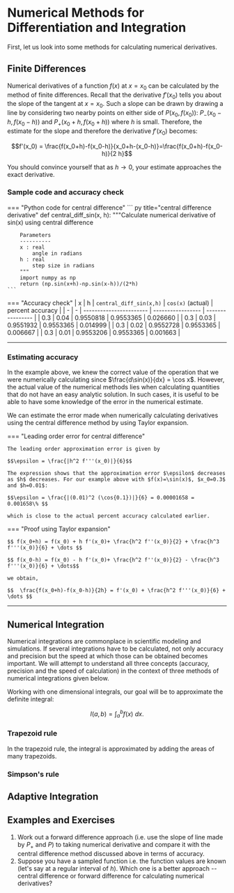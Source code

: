 # Numerical Methods for Differentiation and Integration

First, let us look into some methods for calculating numerical derivatives.

## Finite Differences
Numerical derivatives of a function $f(x)$ at $x=x_0$ can be calculated by the method of finite differences. Recall that the derivative $f'(x_0)$ tells you about the slope of the tangent at $x=x_0$. Such a slope can be drawn by drawing a line by considering two nearby points on either side of $P(x_0, f(x_0))$: $P_-(x_0-h, f(x_0-h))$ and $P_+(x_0+h, f(x_0+h))$ where $h$ is small. Therefore, the estimate for the slope and therefore the derivative $f'(x_0)$ becomes:

$$f'(x_0) = \frac{f(x_0+h)-f(x_0-h)}{x_0+h-(x_0-h)}=\frac{f(x_0+h)-f(x_0-h)}{2 h}$$

You should convince yourself that as $h\rightarrow 0$, your estimate approaches the exact derivative.

### Sample code and accuracy check

=== "Python code for central difference"
    ``` py title="central difference derivative"
    def central_diff_sin(x, h):
        """Calculate numerical derivative of sin(x) using central difference
        
        Parameters
        ----------
        x : real
            angle in radians
        h : real
            step size in radians
        """
        import numpy as np
        return (np.sin(x+h)-np.sin(x-h))/(2*h)
    ```

=== "Accuracy check"
    | x | h | `central_diff_sin(x,h)` | `cos(x)` (actual) | percent accuracy |
    | - | - | ----------------------- | ----------------- | ---------------- |
    | 0.3 | 0.04 | 0.9550818 | 0.9553365 | 0.026660 |
    | 0.3 | 0.03 | 0.9551932 | 0.9553365 | 0.014999 |
    | 0.3 | 0.02 | 0.9552728 | 0.9553365 | 0.006667 |
    | 0.3 | 0.01 | 0.9553206 | 0.9553365 | 0.001663 |

<div id="canvas-holder">

</div>

<script src="centraldiff.js">

</script>

---

### Estimating accuracy
In the example above, we knew the correct value of the operation that we were numerically calculating since $\frac{d\sin(x)}{dx} = \cos x$. However, the actual value of the numerical methods lies when calculating quantities that do not have an easy analytic solution. In such cases, it is useful to be able to have some knowledge of the error in the numerical estimate. 

We can estimate the error made when numerically calculating derivatives using the central difference method by using Taylor expansion. 

=== "Leading order error for central difference"

    The leading order approximation error is given by 
    
    $$\epsilon = \frac{|h^2 f'''(x_0)|}{6}$$
    
    The expression shows that the approximation error $\epsilon$ decreases as $h$ decreases. For our example above with $f(x)=\sin(x)$, $x_0=0.3$ and $h=0.01$:
    
    $$\epsilon = \frac{|(0.01)^2 (\cos{0.1})|}{6} = 0.00001658 = 0.001658\% $$
    
    which is close to the actual percent accuracy calculated earlier.
    
=== "Proof using Taylor expansion"

    $$ f(x_0+h) = f(x_0) + h f'(x_0)+ \frac{h^2 f''(x_0)}{2} + \frac{h^3 f'''(x_0)}{6} + \dots $$

    $$ f(x_0-h) = f(x_0) - h f'(x_0)+ \frac{h^2 f''(x_0)}{2} - \frac{h^3 f'''(x_0)}{6} + \dots$$

    we obtain,

    $$  \frac{f(x_0+h)-f(x_0-h)}{2h} = f'(x_0) + \frac{h^2 f'''(x_0)}{6} + \dots $$


---


## Numerical Integration

Numerical integrations are commonplace in scientific modeling and simulations. If several integrations have to be calculated, not only accuracy and precision but the speed at which those can be obtained becomes important. We will attempt to understand all three concepts (accuracy, precision and the speed of calculation) in the context of three methods of numerical integrations given below.

Working with one dimensional integrals, our goal will be to approximate the definite integral:

$$ I(a, b) = \int_a^b f(x)\ dx. $$


### Trapezoid rule

In the trapezoid rule, the integral is approximated by adding the areas of many trapezoids.

### Simpson's rule

## Adaptive Integration

## Examples and Exercises
1. Work out a forward difference approach (i.e. use the slope of line made by $P_+$ and $P$) to taking numerical derivative and compare it with the central difference method discussed above in terms of accuracy.
2. Suppose you have a sampled function i.e. the function values are known (let's say at a regular interval of $h$). Which one is a better approach -- central difference or forward difference for calculating numerical derivatives?
